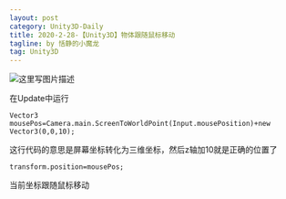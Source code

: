 ```yaml
---
layout: post
category: Unity3D-Daily
title: 2020-2-28-【Unity3D】物体跟随鼠标移动
tagline: by 恬静的小魔龙
tag: Unity3D
---
```


![这里写图片描述](http://img.blog.csdn.net/20180103145045390?watermark/2/text/aHR0cDovL2Jsb2cuY3Nkbi5uZXQvcTc2NDQyNDU2Nw==/font/5a6L5L2T/fontsize/400/fill/I0JBQkFCMA==/dissolve/70/gravity/SouthEast)


在Update中运行

```
Vector3 mousePos=Camera.main.ScreenToWorldPoint(Input.mousePosition)+new Vector3(0,0,10);
```
这行代码的意思是屏幕坐标转化为三维坐标，然后z轴加10就是正确的位置了

```
transform.position=mousePos;
```
当前坐标跟随鼠标移动